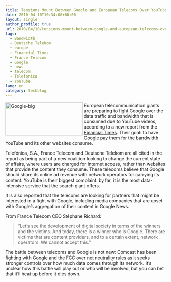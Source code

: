 ```yaml
---
title: Tensions Mount Between Google and European Telecoms Over YouTube
date: 2010-04-10T10:34:00+00:00
layout: single
author_profile: true
url: 2010/04/10/tensions-mount-between-google-and-european-telecoms-over-youtube/
tags:
  - Bandwidth
  - Deutsche Telekom
  - europe
  - Financial Times
  - France Telecom
  - Google
  - news
  - telecom
  - Telefonica
  - YouTube
lang: en
category: techblog
---
```

[<img title="Google-big" border="0" alt="Google-big" align="left" src="http://lh5.ggpht.com/_vaUVXcmC3OI/S8BNM-Xt9lI/AAAAAAAAB5Y/JvEy9ugma9I/Google-big_thumb%5B3%5D.jpg?imgmax=800" width="244" height="103" />](http://lh3.ggpht.com/_vaUVXcmC3OI/S8BNLKe-eEI/AAAAAAAAB5U/hc2O9r6cBm8/s1600-h/Google-big%5B5%5D.jpg) European telecommunication giants are preparing to fight Google over the data traffic and bandwidth that is consumed due to YouTube videos, according to a new report from the [Financial Times](http://www.ft.com/cms/s/2/8f5d6128-4400-11df-9235-00144feab49a.html). Their goal: to have Google pay them for the bandwidth YouTube and its other websites consume. 

Telefónica, S.A., France Telecom and Deutsche Telekom are all cited in the report as being part of a new coalition looking to change the current state of affairs, where users are charged for Internet access, rather than websites that provide the content they consume. These telecoms believe that Google should share its online ad revenue with network operators for carrying its content. YouTube is their biggest complaint: by far, it is the most data-intensive service that the search giant offers. 

It is also reported that the telecoms are looking for partners that might be interested in a fight with Google, including media companies that are upset with Google’s aggregation of their content in Google News. 

From France Telecom CEO Stéphane Richard: 

> “Let’s see the development of digital society in terms of the winners and the victims. And today, there is a winner who is Google. There are victims that are content providers, and to a certain extent, network operators. We cannot accept this.”

The battle between telecoms and Google is not new: Comcast has been fighting with Google and the FCC over net neutrality rules as it seeks stronger controls over how much data comes through its network. It’s unclear how this battle will play out or who will be involved, but you can bet that it’ll heat up before it dies down.